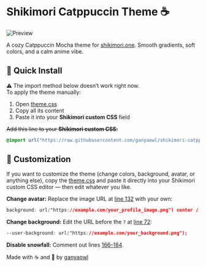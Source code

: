 # Shikimori Catppuccin Theme ☕️

![Preview](https://i.postimg.cc/VvZSzMRB/image.png)

A cozy Catppuccin Mocha theme for [shikimori.one](https://shikimori.one).
Smooth gradients, soft colors, and a calm anime vibe.


## 💾 Quick Install

⚠️ The import method below doesn’t work right now.  
To apply the theme manually:
1. Open [theme.css](https://github.com/ganyaowl/shikimori-catppuccin-theme/blob/main/theme.css)  
2. Copy all its content  
3. Paste it into your **Shikimori custom CSS** field

~~Add this line to your **Shikimori custom CSS**:~~

```css
@import url("https://raw.githubusercontent.com/ganyaowl/shikimori-catppuccin-theme/refs/heads/main/theme.css");
```


## 🎨 Customization

If you want to customize the theme (change colors, background, avatar, or anything else),
copy the [theme.css](https://raw.githubusercontent.com/ganyaowl/shikimori-catppuccin-theme/985acbbd631701031a1b958fb6cca2fdbaaf1612/theme.css) and paste it directly into your Shikimori custom CSS editor — then edit whatever you like.

**Change avatar:**
Replace the image URL at [line 132](https://github.com/ganyaowl/shikimori-catppuccin-theme/blob/985acbbd631701031a1b958fb6cca2fdbaaf1612/theme.css#L132) with your own:

```css
background: url("https://example.com/your_profile_image.png") center / cover;
```

**Change background:**
Edit the URL before the `?` at [line 72](https://github.com/ganyaowl/shikimori-catppuccin-theme/blob/985acbbd631701031a1b958fb6cca2fdbaaf1612/theme.css#L72):

```css
--user-background: url("https://example.com/your_background.png");
```

**Disable snowfall:**
Comment out lines [166–184](https://github.com/ganyaowl/shikimori-catppuccin-theme/blob/985acbbd631701031a1b958fb6cca2fdbaaf1612/theme.css#L166).


Made with ☕ and 💜 by [ganyaowl](https://github.com/ganyaowl)

